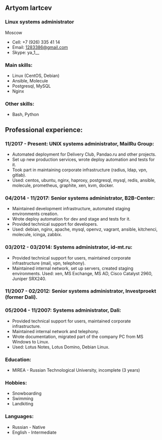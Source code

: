 ## Artyom Iartcev

### Linux systems administrator
Moscow
- Cell: +7 (926) 335 41 14
- Email: 1283386@gmail.com
- Skype: ya_1__

### Main skills:
- Linux (CentOS, Debian)
- Ansible, Molecule
- Postgresql, MySQL
- Nginx

### Other skills:
- Bash, Python


## Professional experience:

### 11/2017 - Present: UNIX systems administrator, MailRu Group:
- Automated deployment for Delivery Club, Pandao.ru and other projects.
- Set up new production services, wrote deploy automation and tests for it.
- Took part in maintaining corporate infrastructure (radius, ldap, vpn, gitlab).
- Used: centos, ubuntu, nginx, haproxy, postgresql, mysql, redis, ansible, molecule, prometheus, graphite, xen, kvm, docker.

### 04/2014 - 11/2017: Senior systems administrator, B2B-Center:
- Maintained development infrastructure, automated staging environments creation.
- Wrote deploy automation for dev and stage and tests for it.
- Provided technical support for developers.
- Used: debian, nginx, apache, mysql, openvz, vagrant, ansible, kitchenci, molecule,
icinga, zabbix.

### 03/2012 - 03/2014: Systems administrator, id-mt.ru:
- Provided technical support for users, maintained corporate infrastructure (mail, vpn, telephony).
- Maintained internal network, set up servers, created staging environments.
Used: xen, MS Exchange, MS AD, Cisco Catalyst 2960, Juniper SRX240.

### 11/2007 - 02/2012: Senior systems administrator, Investproekt (former Dali).
### 05/2004 - 11/2007: Systems administrator, Dali:
- Provided technical support for users, maintained corporate infrastructure.
- Maintained internal network and telephony.
- Wrote documentation, migrated part of the company PC from MS Windows to Linux.
- Used: Lotus Notes, Lotus Domino, Debian Linux.

### Education:
- MIREA - Russian Technological University, incomplete (3 years)


### Hobbies:
- Snowboarding
- Swimming
- Landkiting

### Languages:
- Russian - Native
- English - Intermediate

